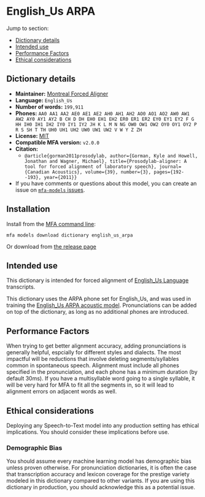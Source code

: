 
# English_Us ARPA

Jump to section:

- [Dictionary details](#dictionary-details)
- [Intended use](#intended-use)
- [Performance Factors](#performance-factors)
- [Ethical considerations](#ethical-considerations)

## Dictionary details

- **Maintainer:** [Montreal Forced Aligner](https://montreal-forced-aligner.readthedocs.io/)
- **Language:** `English_Us`
- **Number of words:** `199,911`
- **Phones:** `AA0 AA1 AA2 AE0 AE1 AE2 AH0 AH1 AH2 AO0 AO1 AO2 AW0 AW1 AW2 AY0 AY1 AY2 B CH D DH EH0 EH1 EH2 ER0 ER1 ER2 EY0 EY1 EY2 F G HH IH0 IH1 IH2 IY0 IY1 IY2 JH K L M N NG OW0 OW1 OW2 OY0 OY1 OY2 P R S SH T TH UH0 UH1 UH2 UW0 UW1 UW2 V W Y Z ZH`
- **License:** [MIT](https://github.com/MontrealCorpusTools/mfa-models/tree/main/dictionary/english_us/arpa/v2.0.0/LICENSE)
- **Compatible MFA version:** `v2.0.0`
- **Citation:**
  - `@article{gorman2011prosodylab, author={Gorman, Kyle and Howell, Jonathan and Wagner, Michael}, title={Prosodylab-aligner: A tool for forced alignment of laboratory speech}, journal={Canadian Acoustics}, volume={39}, number={3}, pages={192--193}, year={2011}}`
- If you have comments or questions about this model, you can create an issue on [`mfa-models` issues](https://github.com/MontrealCorpusTools/mfa-models/issues).

## Installation

Install from the [MFA command line](https://montreal-forced-aligner.readthedocs.io/en/latest/user_guide/models/index.html):

```
mfa models download dictionary english_us_arpa
```

Or download from [the release page](https://github.com/MontrealCorpusTools/mfa-models/releases/tag/dictionary-english_us_arpa-v2.0.0)

## Intended use

This dictionary is intended for forced alignment of [English_Us Language](https://en.wikipedia.org/wiki/English_Us_language) transcripts.

This dictionary uses the ARPA phone set for English_Us, and was used in training the
[English_Us ARPA acoustic model](https://github.com/MontrealCorpusTools/mfa-models/blob/main/acoustic/English_Us/ARPA/v2.0.0/).
Pronunciations can be added on top of the dictionary, as long as no additional phones are introduced.

## Performance Factors

When trying to get better alignment accuracy, adding pronunciations is generally helpful, espcially for different styles and dialects.  The most impactful will be reductions that
involve deleting segments/syllables common in spontaneous speech.  Alignment must include all phones specified in the pronunciation, and each phone has
a minimum duration (by default 30ms). If you have a multisyllable word going to a single syllable, it will be very hard for MFA to fit all the segments in,
so it will lead to alignment errors on adjacent words as well.

## Ethical considerations

Deploying any Speech-to-Text model into any production setting has ethical implications. You should consider these implications before use.

### Demographic Bias

You should assume every machine learning model has demographic bias unless proven otherwise.
For pronunciation dictionaries, it is often the case that transcription accuracy and lexicon coverage for the prestige variety modeled in this dictionary compared to other variants.
If you are using this dictionary in production, you should acknowledge this as a potential issue.
